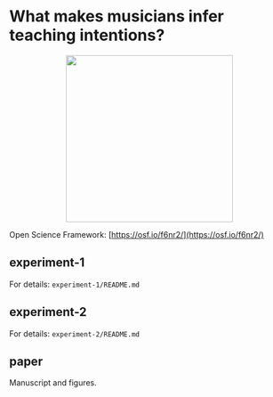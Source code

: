 # What makes musicians infer teaching intentions?

<p align="center">
  <img height="300" src="https://media.giphy.com/media/VJxNm7zrm3K4E/giphy.gif">
</p>

Open Science Framework: [https://osf.io/f6nr2/](https://osf.io/f6nr2/)

## experiment-1
For details: `experiment-1/README.md`

## experiment-2
For details: `experiment-2/README.md`
## paper
Manuscript and figures.